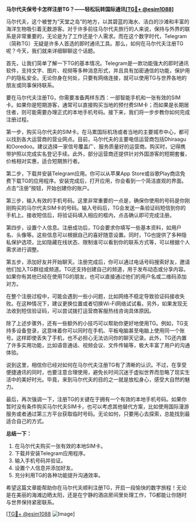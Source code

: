 **马尔代夫保号卡怎样注册TG？——轻松玩转国际通讯[[TG💪+ @esim1088](https://t.me/s/esim1088)]**

马尔代夫，这个被誉为“天堂之岛”的地方，以其碧蓝的海水、洁白的沙滩和丰富的海洋生物吸引着无数游客。对于许多前往马尔代夫旅行的人来说，保持与外界的联系是非常重要的，无论是为了工作还是个人需求。而在这个数字时代，Telegram（简称TG）无疑是许多人首选的即时通讯工具。那么，如何在马尔代夫注册TG呢？今天，我们就来详细聊聊这个话题。

首先，让我们简单了解一下TG的基本情况。Telegram是一款功能强大的即时通讯软件，支持文字、图片、视频等多种消息形式，并且具有加密通信的功能，保护用户的隐私安全。无论你身在何处，只要有网络连接，就可以使用TG与世界各地的朋友或同事保持联系。

要在马尔代夫注册TG，你需要准备两样东西：一部智能手机和一张有效的SIM卡。如果你是短期游客，通常可以直接购买当地的预付费SIM卡；而如果是长期居住者，则可能需要办理正式的本地手机号码。接下来，我们将一步步教你如何完成注册过程。

第一步，购买马尔代夫的SIM卡。在马累国际机场或者当地的主要城市中心，都可以找到各大运营商的营业网点。目前，马尔代夫的主要电信运营商包括Dhiraagu和Ooredoo。建议选择一家信号覆盖广、服务质量好的运营商。购买时，记得携带护照以完成实名登记手续。此外，部分运营商还提供针对外国游客的短期套餐，价格相对实惠，适合短期旅行者。

第二步，下载并安装Telegram应用。你可以从苹果App Store或谷歌Play商店免费下载TG的应用程序。安装完成后，打开应用，你会看到一个简洁直观的界面。点击“注册”按钮，开始创建你的账户。

第三步，输入有效的手机号码。这里非常重要的一点是，确保你使用的号码是你刚刚购买的马尔代夫SIM卡的号码。输入号码后，TG会发送一条验证码短信到你的手机上。接收短信后，将验证码填入相应的框内，点击确认即可完成注册。

第四步，设置个人信息。注册成功后，TG会要求你填写一些基本资料，如用户名、头像等。这些信息可以根据自己的喜好随意设置。同时，TG也提供了多种隐私保护选项，比如隐藏在线状态、限制谁可以看到你的联系方式等，可以根据个人需求进行调整。

第五步，添加好友并开始聊天。注册完成后，你可以通过电话号码搜索好友，邀请他们加入TG群组或频道。TG还支持创建自己的频道，用于发布动态或分享内容。如果你有其他已经在使用TG的朋友，也可以直接通过他们的用户名或二维码添加对方。

在整个注册过程中，可能会遇到一些小问题，比如网络不稳定导致验证码接收失败。在这种情况下，建议更换位置或者切换Wi-Fi网络试试看。另外，如果发现无法收到短信验证码，可以尝试拨打运营商客服热线咨询具体原因。

除了上述步骤外，还有一些额外的小技巧可以帮助你更好地使用TG。例如，TG支持多设备登录，这意味着你可以同时在手机、平板电脑甚至电脑上使用同一个账号。这样即使丢失了手机，也不必担心无法访问你的聊天记录。此外，TG还内置了许多实用功能，比如语音通话、视频会议、文件传输等，极大丰富了用户的沟通体验。

说到这里，相信你已经对如何在马尔代夫注册TG有了清晰的认识。不过，在享受便捷通讯的同时，也要注意合理使用，避免长时间沉迷于虚拟世界而忽略了现实生活中的美好时光。毕竟，来到马尔代夫的目的之一就是放松身心，感受大自然的魅力。

最后，再次强调一下，注册TG的关键在于拥有一个有效的本地手机号码。如果你暂时没有条件购买马尔代夫SIM卡，也可以考虑其他替代方案，比如使用国际漫游服务或者通过第三方平台获取临时号码。无论如何，只要用心去探索，总能找到最适合自己的方式。

**总结一下：**  
1. 在马尔代夫购买一张有效的本地SIM卡。  
2. 下载并安装Telegram应用程序。  
3. 输入手机号码并验证。  
4. 设置个人信息并添加好友。  
5. 充分利用TG的各种功能提升沟通效率。

希望这篇文章能帮助你在马尔代夫顺利注册TG，开启一段愉快的数字旅程！无论是在美丽的海滩边晒太阳，还是在宁静的酒店房间里处理工作，TG都能让你随时与世界保持紧密联系。

[[TG💪+ @esim1088](https://t.me/s/esim1088) ![Image](https://i.postimg.cc/4NQfJmqS/Snipaste-2025-05-13-00-14-12.png)]
